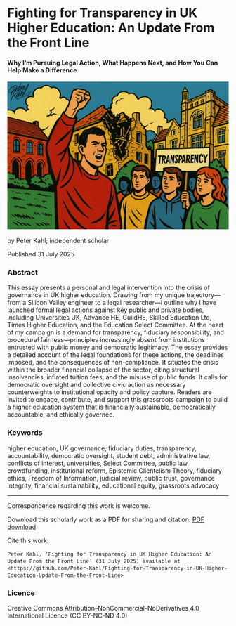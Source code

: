 # Fighting for Transparency in UK Higher Education: An Update From the Front Line

#### Why I’m Pursuing Legal Action, What Happens Next, and How You Can Help Make a Difference

![alt text](https://github.com/Peter-Kahl/Fighting-for-Transparency-in-UK-Higher-Education-Update-From-the-Front-Line/blob/main/university_transparency.jpg?raw=true)

by Peter Kahl; independent scholar

Published 31 July 2025

### Abstract

This essay presents a personal and legal intervention into the crisis of governance in UK higher education. Drawing from my unique trajectory—from a Silicon Valley engineer to a legal researcher—I outline why I have launched formal legal actions against key public and private bodies, including Universities UK, Advance HE, GuildHE, Skilled Education Ltd, Times Higher Education, and the Education Select Committee. At the heart of my campaign is a demand for transparency, fiduciary responsibility, and procedural fairness—principles increasingly absent from institutions entrusted with public money and democratic legitimacy. The essay provides a detailed account of the legal foundations for these actions, the deadlines imposed, and the consequences of non-compliance. It situates the crisis within the broader financial collapse of the sector, citing structural insolvencies, inflated tuition fees, and the misuse of public funds. It calls for democratic oversight and collective civic action as necessary counterweights to institutional opacity and policy capture. Readers are invited to engage, contribute, and support this grassroots campaign to build a higher education system that is financially sustainable, democratically accountable, and ethically governed.

### Keywords

higher education, UK governance, fiduciary duties, transparency, accountability, democratic oversight, student debt, administrative law, conflicts of interest, universities, Select Committee, public law, crowdfunding, institutional reform, Epistemic Clientelism Theory, fiduciary ethics, Freedom of Information, judicial review, public trust, governance integrity, financial sustainability, educational equity, grassroots advocacy

---

Correspondence regarding this work is welcome.

Download this scholarly work as a PDF for sharing and citation: [PDF download](https://raw.githubusercontent.com/Peter-Kahl/Fighting-for-Transparency-in-UK-Higher-Education-Update-From-the-Front-Line/master/Kahl_P_Fighting_for_Transparency_in_UK_Higher_Education_31_July_2025.pdf)

Cite this work:

```
Peter Kahl, ‘Fighting for Transparency in UK Higher Education: An Update From the Front Line’ (31 July 2025) available at <https://github.com/Peter-Kahl/Fighting-for-Transparency-in-UK-Higher-Education-Update-From-the-Front-Line>
```
### Licence
Creative Commons Attribution–NonCommercial–NoDerivatives 4.0 International Licence (CC BY-NC-ND 4.0)

